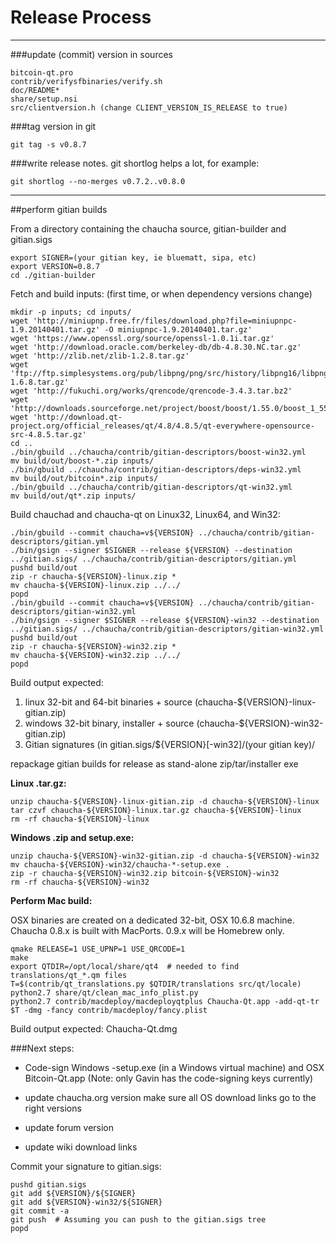 Release Process
====================

* * *

###update (commit) version in sources


	bitcoin-qt.pro
	contrib/verifysfbinaries/verify.sh
	doc/README*
	share/setup.nsi
	src/clientversion.h (change CLIENT_VERSION_IS_RELEASE to true)

###tag version in git

	git tag -s v0.8.7

###write release notes. git shortlog helps a lot, for example:

	git shortlog --no-merges v0.7.2..v0.8.0

* * *

##perform gitian builds

 From a directory containing the chaucha source, gitian-builder and gitian.sigs
  
	export SIGNER=(your gitian key, ie bluematt, sipa, etc)
	export VERSION=0.8.7
	cd ./gitian-builder

 Fetch and build inputs: (first time, or when dependency versions change)

	mkdir -p inputs; cd inputs/
	wget 'http://miniupnp.free.fr/files/download.php?file=miniupnpc-1.9.20140401.tar.gz' -O miniupnpc-1.9.20140401.tar.gz'
	wget 'https://www.openssl.org/source/openssl-1.0.1i.tar.gz'
	wget 'http://download.oracle.com/berkeley-db/db-4.8.30.NC.tar.gz'
	wget 'http://zlib.net/zlib-1.2.8.tar.gz'
	wget 'ftp://ftp.simplesystems.org/pub/libpng/png/src/history/libpng16/libpng-1.6.8.tar.gz'
	wget 'http://fukuchi.org/works/qrencode/qrencode-3.4.3.tar.bz2'
	wget 'http://downloads.sourceforge.net/project/boost/boost/1.55.0/boost_1_55_0.tar.bz2'
	wget 'http://download.qt-project.org/official_releases/qt/4.8/4.8.5/qt-everywhere-opensource-src-4.8.5.tar.gz'
	cd ..
	./bin/gbuild ../chaucha/contrib/gitian-descriptors/boost-win32.yml
	mv build/out/boost-*.zip inputs/
	./bin/gbuild ../chaucha/contrib/gitian-descriptors/deps-win32.yml
	mv build/out/bitcoin*.zip inputs/
	./bin/gbuild ../chaucha/contrib/gitian-descriptors/qt-win32.yml
	mv build/out/qt*.zip inputs/

 Build chauchad and chaucha-qt on Linux32, Linux64, and Win32:
  
	./bin/gbuild --commit chaucha=v${VERSION} ../chaucha/contrib/gitian-descriptors/gitian.yml
	./bin/gsign --signer $SIGNER --release ${VERSION} --destination ../gitian.sigs/ ../chaucha/contrib/gitian-descriptors/gitian.yml
	pushd build/out
	zip -r chaucha-${VERSION}-linux.zip *
	mv chaucha-${VERSION}-linux.zip ../../
	popd
	./bin/gbuild --commit chaucha=v${VERSION} ../chaucha/contrib/gitian-descriptors/gitian-win32.yml
	./bin/gsign --signer $SIGNER --release ${VERSION}-win32 --destination ../gitian.sigs/ ../chaucha/contrib/gitian-descriptors/gitian-win32.yml
	pushd build/out
	zip -r chaucha-${VERSION}-win32.zip *
	mv chaucha-${VERSION}-win32.zip ../../
	popd

  Build output expected:

  1. linux 32-bit and 64-bit binaries + source (chaucha-${VERSION}-linux-gitian.zip)
  2. windows 32-bit binary, installer + source (chaucha-${VERSION}-win32-gitian.zip)
  3. Gitian signatures (in gitian.sigs/${VERSION}[-win32]/(your gitian key)/

repackage gitian builds for release as stand-alone zip/tar/installer exe

**Linux .tar.gz:**

	unzip chaucha-${VERSION}-linux-gitian.zip -d chaucha-${VERSION}-linux
	tar czvf chaucha-${VERSION}-linux.tar.gz chaucha-${VERSION}-linux
	rm -rf chaucha-${VERSION}-linux

**Windows .zip and setup.exe:**

	unzip chaucha-${VERSION}-win32-gitian.zip -d chaucha-${VERSION}-win32
	mv chaucha-${VERSION}-win32/chaucha-*-setup.exe .
	zip -r chaucha-${VERSION}-win32.zip bitcoin-${VERSION}-win32
	rm -rf chaucha-${VERSION}-win32

**Perform Mac build:**

  OSX binaries are created on a dedicated 32-bit, OSX 10.6.8 machine.
  Chaucha 0.8.x is built with MacPorts.  0.9.x will be Homebrew only.

	qmake RELEASE=1 USE_UPNP=1 USE_QRCODE=1
	make
	export QTDIR=/opt/local/share/qt4  # needed to find translations/qt_*.qm files
	T=$(contrib/qt_translations.py $QTDIR/translations src/qt/locale)
	python2.7 share/qt/clean_mac_info_plist.py
	python2.7 contrib/macdeploy/macdeployqtplus Chaucha-Qt.app -add-qt-tr $T -dmg -fancy contrib/macdeploy/fancy.plist

 Build output expected: Chaucha-Qt.dmg

###Next steps:

* Code-sign Windows -setup.exe (in a Windows virtual machine) and
  OSX Bitcoin-Qt.app (Note: only Gavin has the code-signing keys currently)

* update chaucha.org version
  make sure all OS download links go to the right versions

* update forum version

* update wiki download links

Commit your signature to gitian.sigs:

	pushd gitian.sigs
	git add ${VERSION}/${SIGNER}
	git add ${VERSION}-win32/${SIGNER}
	git commit -a
	git push  # Assuming you can push to the gitian.sigs tree
	popd

